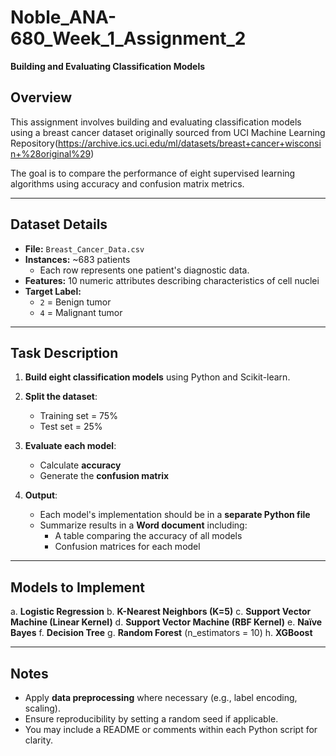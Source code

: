# Noble\_ANA-680\_Week\_1\_Assignment\_2

**Building and Evaluating Classification Models**

## Overview

This assignment involves building and evaluating classification models using a breast cancer dataset originally sourced from
UCI Machine Learning Repository(https://archive.ics.uci.edu/ml/datasets/breast+cancer+wisconsin+%28original%29)

The goal is to compare the performance of eight supervised learning algorithms using accuracy and confusion matrix metrics.

---

## Dataset Details

* **File:** `Breast_Cancer_Data.csv`
* **Instances:** \~683 patients
  * Each row represents one patient's diagnostic data.
* **Features:** 10 numeric attributes describing characteristics of cell nuclei
* **Target Label:**
  * `2` = Benign tumor
  * `4` = Malignant tumor

---

## Task Description

1. **Build eight classification models** using Python and Scikit-learn.

2. **Split the dataset**:
   * Training set = 75%
   * Test set = 25%

3. **Evaluate each model**:
   * Calculate **accuracy**
   * Generate the **confusion matrix**

4. **Output**:
   * Each model's implementation should be in a **separate Python file**
   * Summarize results in a **Word document** including:
       * A table comparing the accuracy of all models
       * Confusion matrices for each model

---

## Models to Implement

a. **Logistic Regression**
b. **K-Nearest Neighbors (K=5)**
c. **Support Vector Machine (Linear Kernel)**
d. **Support Vector Machine (RBF Kernel)**
e. **Naïve Bayes**
f. **Decision Tree**
g. **Random Forest** (n\_estimators = 10)
h. **XGBoost**

---

## Notes

* Apply **data preprocessing** where necessary (e.g., label encoding, scaling).
* Ensure reproducibility by setting a random seed if applicable.
* You may include a README or comments within each Python script for clarity.
